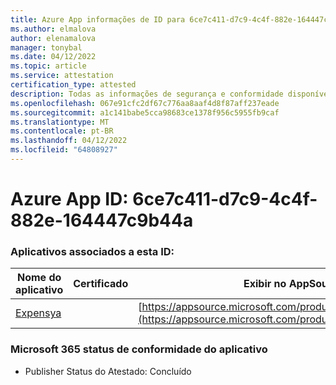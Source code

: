```yaml
---
title: Azure App informações de ID para 6ce7c411-d7c9-4c4f-882e-164447c9b44a
ms.author: elmalova
author: elenamalova
manager: tonybal
ms.date: 04/12/2022
ms.topic: article
ms.service: attestation
certification_type: attested
description: Todas as informações de segurança e conformidade disponíveis para 6ce7c411-d7c9-4c4f-882e-164447c9b44a.
ms.openlocfilehash: 067e91cfc2df67c776aa8aaf4d8f87aff237eade
ms.sourcegitcommit: a1c141babe5cca98683ce1378f956c5955fb9caf
ms.translationtype: MT
ms.contentlocale: pt-BR
ms.lasthandoff: 04/12/2022
ms.locfileid: "64808927"
---
```

# <a name="azure-app-id-6ce7c411-d7c9-4c4f-882e-164447c9b44a"></a>Azure App ID: 6ce7c411-d7c9-4c4f-882e-164447c9b44a


### <a name="apps-associated-with-this-id"></a>Aplicativos associados a esta ID:
| **Nome do aplicativo** | **Certificado** | **Exibir no AppSource** |
|--------------|---------------|-----------------------|
| [Expensya](../forward/WA200003924.md) |  | [https://appsource.microsoft.com/product/office/WA200003924](https://appsource.microsoft.com/product/office/WA200003924) |

### <a name="microsoft-365-app-compliance-status"></a>Microsoft 365 status de conformidade do aplicativo
- Publisher Status do Atestado: Concluído
